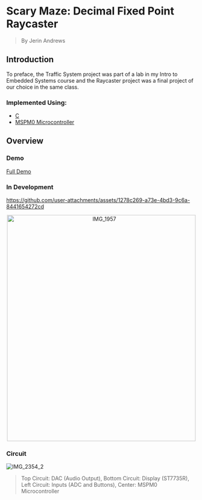 # Scary Maze: Decimal Fixed Point Raycaster
> By Jerin Andrews

## Introduction
To preface, the Traffic System project was part of a lab in my Intro to Embedded Systems course and the Raycaster project was a final project of our choice in the same class.

### Implemented Using:
+ [C](https://devdocs.io/c/)
+ [MSPM0 Microcontroller](https://software-dl.ti.com/msp430/esd/MSPM0-SDK/1_00_00_04/docs/english/MSPM0_SDK_Documentation_Overview.html)


## Overview
### Demo
[Full Demo](https://www.youtube.com/watch?v=zPbL96ubVow)

### In Development 
https://github.com/user-attachments/assets/1278c269-a73e-4bd3-9c6a-8441654272cd

<div align="center">
<img src="https://github.com/user-attachments/assets/2df7e6d3-21fa-417a-bcbe-f13ef3440062" alt="IMG_1957" width="500" height="600">
</div>

### Circuit
![IMG_2354_2](https://github.com/user-attachments/assets/05ab0f76-e1bf-478b-89c1-e82b06e5b16e)
> Top Circuit: DAC (Audio Output), Bottom Circuit: Display (ST7735R), Left Circuit: Inputs (ADC and Buttons), Center: MSPM0 Microcontroller
